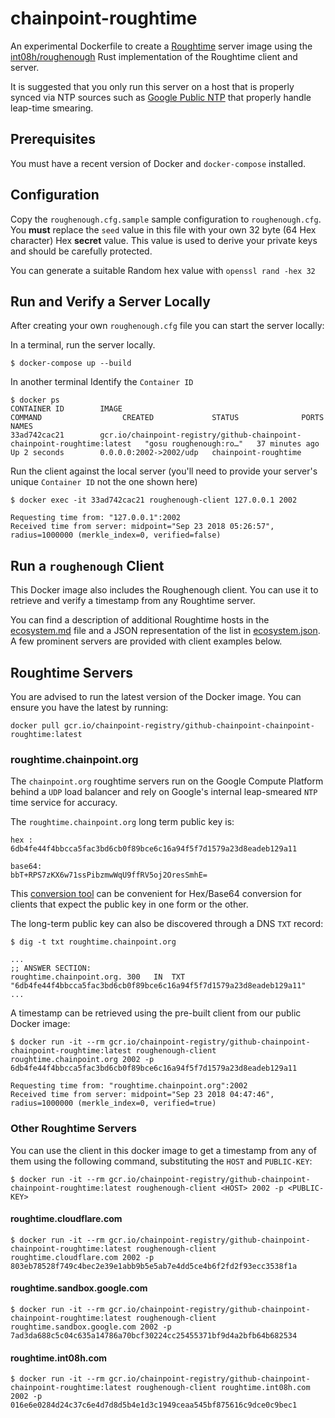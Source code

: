 # chainpoint-roughtime

An experimental Dockerfile to create a [Roughtime](https://roughtime.googlesource.com/roughtime) server image using the [int08h/roughenough](https://github.com/int08h/roughenough) Rust implementation of the Roughtime client and server.

It is suggested that you only run this server on a host that is properly synced via NTP sources such as [Google Public NTP](https://developers.google.com/time/) that properly handle leap-time smearing.

## Prerequisites

You must have a recent version of Docker and `docker-compose` installed.

## Configuration

Copy the `roughenough.cfg.sample` sample configuration to `roughenough.cfg`. You **must** replace the `seed` value in this file with your own 32 byte (64 Hex character) Hex **secret** value. This value is used to derive your private keys and should be carefully protected.

You can generate a suitable Random hex value with `openssl rand -hex 32`

## Run and Verify a Server Locally

After creating your own `roughenough.cfg` file you can start the server locally:

In a terminal, run the server locally.

```
$ docker-compose up --build
```

In another terminal Identify the `Container ID`

```
$ docker ps
CONTAINER ID        IMAGE                                                                      COMMAND                  CREATED             STATUS              PORTS                    NAMES
33ad742cac21        gcr.io/chainpoint-registry/github-chainpoint-chainpoint-roughtime:latest   "gosu roughenough:ro…"   37 minutes ago      Up 2 seconds        0.0.0.0:2002->2002/udp   chainpoint-roughtime
```

Run the client against the local server (you'll need to provide your server's unique `Container ID` not the one shown here)

```
$ docker exec -it 33ad742cac21 roughenough-client 127.0.0.1 2002

Requesting time from: "127.0.0.1":2002
Received time from server: midpoint="Sep 23 2018 05:26:57", radius=1000000 (merkle_index=0, verified=false)
```

## Run a `roughenough` Client

This Docker image also includes the Roughenough client. You can use it to retrieve and verify a timestamp from any Roughtime server.

You can find a description of additional Roughtime hosts in the [ecosystem.md](https://github.com/cloudflare/roughtime/blob/master/ecosystem.md) file and a JSON representation of the list in [ecosystem.json](https://github.com/cloudflare/roughtime/blob/master/ecosystem.json). A few prominent servers are provided with client examples below.

## Roughtime Servers

You are advised to run the latest version of the Docker image. You can ensure you have the latest by running:

```
docker pull gcr.io/chainpoint-registry/github-chainpoint-chainpoint-roughtime:latest
```

### roughtime.chainpoint.org

The `chainpoint.org` roughtime servers run on the Google Compute Platform behind a `UDP` load balancer and rely on Google's internal leap-smeared `NTP` time service for accuracy.

The `roughtime.chainpoint.org` long term public key is:

```
hex :
6db4fe44f4bbcca5fac3bd6cb0f89bce6c16a94f5f7d1579a23d8eadeb129a11

base64:
bbT+RPS7zKX6w71ssPibzmwWqU9ffRV5oj2OresSmhE=
```

This [conversion tool](https://cryptii.com/base64-to-hex) can be convenient for Hex/Base64 conversion for clients that expect the public key in one form or the other.

The long-term public key can also be discovered through a DNS `TXT` record:

```
$ dig -t txt roughtime.chainpoint.org

...
;; ANSWER SECTION:
roughtime.chainpoint.org. 300	IN	TXT	"6db4fe44f4bbcca5fac3bd6cb0f89bce6c16a94f5f7d1579a23d8eadeb129a11"
...
```

A timestamp can be retrieved using the pre-built client from our public Docker image:

```
$ docker run -it --rm gcr.io/chainpoint-registry/github-chainpoint-chainpoint-roughtime:latest roughenough-client roughtime.chainpoint.org 2002 -p 6db4fe44f4bbcca5fac3bd6cb0f89bce6c16a94f5f7d1579a23d8eadeb129a11

Requesting time from: "roughtime.chainpoint.org":2002
Received time from server: midpoint="Sep 23 2018 04:47:46", radius=1000000 (merkle_index=0, verified=true)
```

### Other Roughtime Servers

You can use the client in this docker image to get a timestamp from any of them using the following command, substituting the `HOST` and `PUBLIC-KEY`:

```
$ docker run -it --rm gcr.io/chainpoint-registry/github-chainpoint-chainpoint-roughtime:latest roughenough-client <HOST> 2002 -p <PUBLIC-KEY>
```

#### roughtime.cloudflare.com

```
$ docker run -it --rm gcr.io/chainpoint-registry/github-chainpoint-chainpoint-roughtime:latest roughenough-client roughtime.cloudflare.com 2002 -p 803eb78528f749c4bec2e39e1abb9b5e5ab7e4dd5ce4b6f2fd2f93ecc3538f1a
```

#### roughtime.sandbox.google.com

```
$ docker run -it --rm gcr.io/chainpoint-registry/github-chainpoint-chainpoint-roughtime:latest roughenough-client roughtime.sandbox.google.com 2002 -p 7ad3da688c5c04c635a14786a70bcf30224cc25455371bf9d4a2bfb64b682534
```

#### roughtime.int08h.com

```
$ docker run -it --rm gcr.io/chainpoint-registry/github-chainpoint-chainpoint-roughtime:latest roughenough-client roughtime.int08h.com 2002 -p 016e6e0284d24c37c6e4d7d8d5b4e1d3c1949ceaa545bf875616c9dce0c9bec1
```
